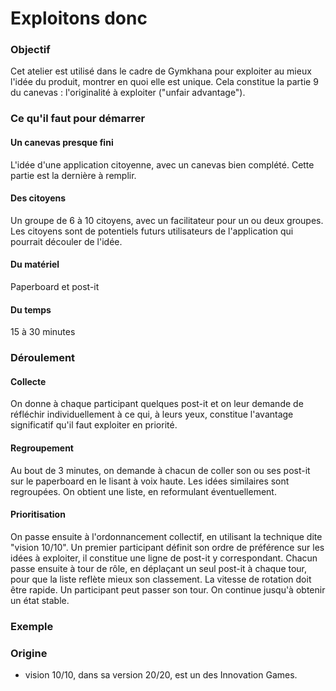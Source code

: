 # Exploitons donc

### Objectif
Cet atelier est utilisé dans le cadre de Gymkhana pour exploiter au mieux l'idée du produit, montrer en quoi elle est unique.
Cela constitue la partie 9 du canevas : l'originalité à exploiter ("unfair advantage").
### Ce qu'il faut pour démarrer
#### Un canevas presque fini
L'idée d'une application citoyenne, avec un canevas bien complété. 
Cette partie est la dernière à remplir.
#### Des citoyens
Un groupe de 6 à 10 citoyens, avec un facilitateur pour un ou deux groupes. Les citoyens sont de potentiels futurs utilisateurs de l'application qui pourrait découler de l'idée.

#### Du matériel 
Paperboard et post-it
#### Du temps
15 à 30 minutes
### Déroulement
#### Collecte
On donne à chaque participant quelques post-it et on leur demande de réfléchir individuellement à ce qui, à leurs yeux, constitue l'avantage significatif qu'il faut exploiter en priorité.

#### Regroupement
Au bout de 3 minutes, on demande à chacun de coller son ou ses post-it sur le paperboard en le lisant à voix haute.
Les idées similaires sont regroupées. On obtient une liste, en reformulant éventuellement.
#### Prioritisation
On passe ensuite à l'ordonnancement collectif, en utilisant la technique dite "vision 10/10".
Un premier participant définit son ordre de préférence sur les idées à exploiter, il constitue une ligne de post-it y correspondant. Chacun passe ensuite à tour de rôle, en déplaçant un seul post-it à chaque tour, pour que la liste reflète mieux son classement. La vitesse de rotation doit être rapide. Un participant peut passer son tour.
On continue jusqu'à obtenir un état stable.

### Exemple

### Origine
- vision 10/10, dans sa version 20/20, est un des Innovation Games.